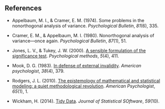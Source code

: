  References
 ---

- Appelbaum, M. I., & Cramer, E. M. (1974). Some problems in the nonorthogonal analysis of variance. *Psychological Bulletin*, *81*(6), 335.

- Cramer, E. M., & Appelbaum, M. I. (1980). Nonorthogonal analysis of variance—once again. *Psychological Bulletin*, *87*(1), 51.
 
 - Jones, L. V., & Tukey, J. W. (2000). [A sensible formulation of the significance test](http://forrest.psych.unc.edu/jones-tukey112399.html). *Psychological methods*, *5*(4), 411.
 
 - Mook, D. G. (1983). [In defense of external invalidity](http://www.vanderbilt.edu/psychological_sciences/graduate/programs/quantitative-methods/quantitative-content/mook_1983.pdf). *American psychologist*, *38*(4), 379.
 
- Rodgers, J. L. (2010). [The epistemology of mathematical and statistical modeling: a quiet methodological revolution](http://www.researchgate.net/profile/Joe_Rodgers/publication/40906532_The_epistemology_of_mathematical_and_statistical_modeling_a_quiet_methodological_revolution/links/546b68ae0cf2f5eb18091cbd.pdf). *American Psychologist*, *65*(1), 1.

- Wickham, H. (2014). [Tidy Data](http://www.jstatsoft.org/v59/i10/paper). *Journal of Statistical SOftware*, *59*(10). 

 

